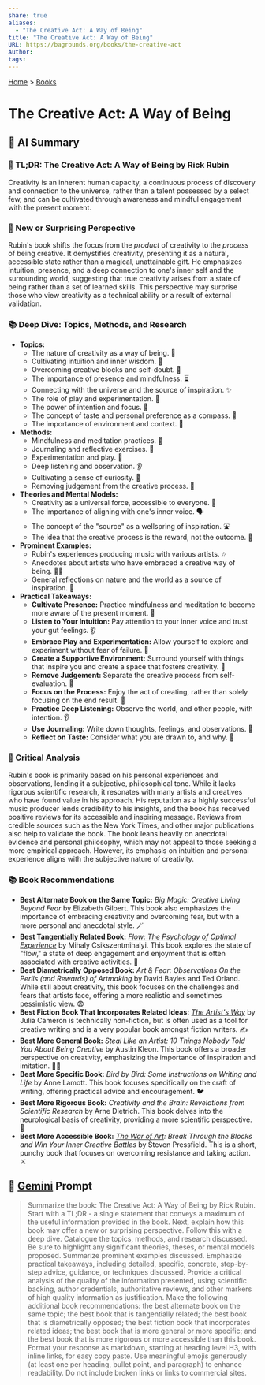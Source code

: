 ```yaml
---
share: true
aliases:
  - "The Creative Act: A Way of Being"
title: "The Creative Act: A Way of Being"
URL: https://bagrounds.org/books/the-creative-act
Author: 
tags: 
---
```

[Home](../index.md) > [Books](./index.md)  
# The Creative Act: A Way of Being  
## 🤖 AI Summary  
### 🎨 TL;DR: The Creative Act: A Way of Being by Rick Rubin  
Creativity is an inherent human capacity, a continuous process of discovery and connection to the universe, rather than a talent possessed by a select few, and can be cultivated through awareness and mindful engagement with the present moment.  
  
### 🤯 New or Surprising Perspective  
Rubin's book shifts the focus from the *product* of creativity to the *process* of being creative. It demystifies creativity, presenting it as a natural, accessible state rather than a magical, unattainable gift. He emphasizes intuition, presence, and a deep connection to one's inner self and the surrounding world, suggesting that true creativity arises from a state of being rather than a set of learned skills. This perspective may surprise those who view creativity as a technical ability or a result of external validation.  
  
### 📚 Deep Dive: Topics, Methods, and Research  
* **Topics:**  
    * The nature of creativity as a way of being. 🧘  
    * Cultivating intuition and inner wisdom. 🧠  
    * Overcoming creative blocks and self-doubt. 🚧  
    * The importance of presence and mindfulness. ⏳  
    * Connecting with the universe and the source of inspiration. ✨  
    * The role of play and experimentation. 🎲  
    * The power of intention and focus. 🎯  
    * The concept of taste and personal preference as a compass. 🧭  
    * The importance of environment and context. 🏡  
* **Methods:**  
    * Mindfulness and meditation practices. 🧘  
    * Journaling and reflective exercises. 📝  
    * Experimentation and play. 🧪  
    * Deep listening and observation. 👂  
    * Cultivating a sense of curiosity. 🤔  
    * Removing judgement from the creative process. 🚫  
* **Theories and Mental Models:**  
    * Creativity as a universal force, accessible to everyone. 🌌  
    * The importance of aligning with one's inner voice. 🗣️  
    * The concept of the "source" as a wellspring of inspiration. ⛲  
    * The idea that the creative process is the reward, not the outcome. 🎁  
* **Prominent Examples:**  
    * Rubin's experiences producing music with various artists. 🎶  
    * Anecdotes about artists who have embraced a creative way of being. 🧑‍🎨  
    * General reflections on nature and the world as a source of inspiration. 🌳  
* **Practical Takeaways:**  
    * **Cultivate Presence:** Practice mindfulness and meditation to become more aware of the present moment. 🧘  
    * **Listen to Your Intuition:** Pay attention to your inner voice and trust your gut feelings. 👂  
    * **Embrace Play and Experimentation:** Allow yourself to explore and experiment without fear of failure. 🎲  
    * **Create a Supportive Environment:** Surround yourself with things that inspire you and create a space that fosters creativity. 🏡  
    * **Remove Judgement:** Separate the creative process from self-evaluation. 🚫  
    * **Focus on the Process:** Enjoy the act of creating, rather than solely focusing on the end result. 🎁  
    * **Practice Deep Listening:** Observe the world, and other people, with intention. 👂  
    * **Use Journaling:** Write down thoughts, feelings, and observations. 📝  
    * **Reflect on Taste:** Consider what you are drawn to, and why. 🧭  
  
### 🧐 Critical Analysis  
Rubin's book is primarily based on his personal experiences and observations, lending it a subjective, philosophical tone. While it lacks rigorous scientific research, it resonates with many artists and creatives who have found value in his approach. His reputation as a highly successful music producer lends credibility to his insights, and the book has received positive reviews for its accessible and inspiring message. Reviews from credible sources such as the New York Times, and other major publications also help to validate the book. The book leans heavily on anecdotal evidence and personal philosophy, which may not appeal to those seeking a more empirical approach. However, its emphasis on intuition and personal experience aligns with the subjective nature of creativity.  
  
### 📚 Book Recommendations  
* **Best Alternate Book on the Same Topic:** *Big Magic: Creative Living Beyond Fear* by Elizabeth Gilbert. This book also emphasizes the importance of embracing creativity and overcoming fear, but with a more personal and anecdotal style. 🪄  
* **Best Tangentially Related Book:** *[Flow: The Psychology of Optimal Experience](./flow-the-psychology-of-optimal-experience.md)* by Mihaly Csikszentmihalyi. This book explores the state of "flow," a state of deep engagement and enjoyment that is often associated with creative activities. 🌊  
* **Best Diametrically Opposed Book:** *Art & Fear: Observations On the Perils (and Rewards) of Artmaking* by David Bayles and Ted Orland. While still about creativity, this book focuses on the challenges and fears that artists face, offering a more realistic and sometimes pessimistic view. 😨  
* **Best Fiction Book That Incorporates Related Ideas:** *[The Artist's Way](./the-artists-way.md)* by Julia Cameron is technically non-fiction, but is often used as a tool for creative writing and is a very popular book amongst fiction writers. ✍️  
* **Best More General Book:** *Steal Like an Artist: 10 Things Nobody Told You About Being Creative* by Austin Kleon. This book offers a broader perspective on creativity, emphasizing the importance of inspiration and imitation. 🧑‍🎨  
* **Best More Specific Book:** *Bird by Bird: Some Instructions on Writing and Life* by Anne Lamott. This book focuses specifically on the craft of writing, offering practical advice and encouragement. 🐦  
* **Best More Rigorous Book:** *Creativity and the Brain: Revelations from Scientific Research* by Arne Dietrich. This book delves into the neurological basis of creativity, providing a more scientific perspective. 🧠  
* **Best More Accessible Book:** *[The War of Art](./the-war-of-art.md): Break Through the Blocks and Win Your Inner Creative Battles* by Steven Pressfield. This is a short, punchy book that focuses on overcoming resistance and taking action. ⚔️  
  
## 💬 [Gemini](https://gemini.google.com) Prompt  
> Summarize the book: The Creative Act: A Way of Being by Rick Rubin. Start with a TL;DR - a single statement that conveys a maximum of the useful information provided in the book. Next, explain how this book may offer a new or surprising perspective. Follow this with a deep dive. Catalogue the topics, methods, and research discussed. Be sure to highlight any significant theories, theses, or mental models proposed. Summarize prominent examples discussed. Emphasize practical takeaways, including detailed, specific, concrete, step-by-step advice, guidance, or techniques discussed. Provide a critical analysis of the quality of the information presented, using scientific backing, author credentials, authoritative reviews, and other markers of high quality information as justification. Make the following additional book recommendations: the best alternate book on the same topic; the best book that is tangentially related; the best book that is diametrically opposed; the best fiction book that incorporates related ideas; the best book that is more general or more specific; and the best book that is more rigorous or more accessible than this book. Format your response as markdown, starting at heading level H3, with inline links, for easy copy paste. Use meaningful emojis generously (at least one per heading, bullet point, and paragraph) to enhance readability. Do not include broken links or links to commercial sites.